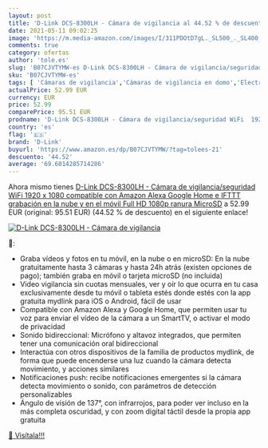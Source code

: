 ```yaml
---
layout: post
title: 'D-Link DCS-8300LH - Cámara de vigilancia al 44.52 % de descuento'
date: 2021-05-11 09:02:25
image: 'https://m.media-amazon.com/images/I/311PDOtD7gL._SL500_._SL400_.jpg'
comments: true
category: ofertas
author: 'tole.es'
slug: 'B07CJVTYMW-es D-Link DCS-8300LH - Cámara de vigilancia/seguridad WiFi...'
sku: 'B07CJVTYMW-es'
tags: [ 'Cámaras de vigilancia','Cámaras de vigilancia en domo','Electrónica','Fotografía y videocámaras','alexa','d-link','google','home','ifttt', ]
actualPrice: 52.99 EUR
currency: EUR
price: 52.99
comparePrice: 95.51 EUR
prodname: 'D-Link DCS-8300LH - Cámara de vigilancia/seguridad WiFi  1920 x 1080  compatible con Amazon Alexa  Google Home e IFTTT  grabación en la nube y en el móvil  Full HD 1080p  ranura MicroSD'
country: 'es'
flag: '🇪🇸'
brand: 'D-Link'
buyurl: 'https://www.amazon.es/dp/B07CJVTYMW/?tag=tolees-21'
descuento: '44.52'
average: '69.6014285714286'
---
```


Ahora mismo tienes [D-Link DCS-8300LH - Cámara de vigilancia/seguridad WiFi  1920 x 1080  compatible con Amazon Alexa  Google Home e IFTTT  grabación en la nube y en el móvil  Full HD 1080p  ranura MicroSD](https://www.amazon.es/dp/B07CJVTYMW/?tag=tolees-21) a 52.99 EUR (original: 95.51 EUR) (44.52 %  de descuento) en el siguiente enlace!

[![D-Link DCS-8300LH - Cámara de vigilancia](https://m.media-amazon.com/images/I/311PDOtD7gL._SL500_._SL400_.jpg)](https://www.amazon.es/dp/B07CJVTYMW/?tag=tolees-21)

🔎:

- Graba vídeos y fotos en tu móvil, en la nube o en microSD: En la nube gratuitamente hasta 3 cámaras y hasta 24h atrás (existen opciones de pago); también graba en móvil o tarjeta microSD (no incluida)
- Video vigilancia sin cuotas mensuales, ver y oír lo que ocurra en tu casa exclusivamente desde tu móvil o tableta estés donde estés con la app gratuita mydlink para iOS o Android, fácil de usar
- Compatible con Amazon Alexa y Google Home, que permiten usar tu voz para enviar el vídeo de la cámara a un SmartTV, o activar el modo de privacidad
- Sonido bidireccional: Micrófono y altavoz integrados, que permiten tener una comunicación oral bidireccional
- Interactúa con otros dispositivos de la familia de productos mydlink, de forma que puede encenderse una luz cuando la cámara detecta movimiento, y acciones similares
- Notificaciones push: recibe notificaciones emergentes si la cámara detecta movimiento o sonido, con parámetros de detección personalizables
- Ángulo de visión de 137°, con infrarrojos, para poder ver incluso en la más completa oscuridad, y con zoom digital táctil desde la propia app gratuita

[🛒 Visítala!!!](https://www.amazon.es/dp/B07CJVTYMW/?tag=tolees-21)
